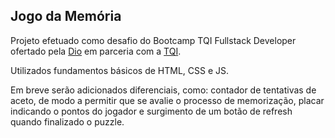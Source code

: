 ## Jogo da Memória

Projeto efetuado como desafio do Bootcamp TQI Fullstack Developer ofertado pela [Dio](https://www.dio.me/) em parceria com a [TQI](https://www.tqi.com.br/).

Utilizados fundamentos básicos de HTML, CSS e JS.

Em breve serão adicionados diferenciais, como: contador de tentativas de aceto, de modo a permitir que se avalie o processo de memorização, placar indicando o pontos do jogador e surgimento de um botão de refresh quando finalizado o puzzle.
